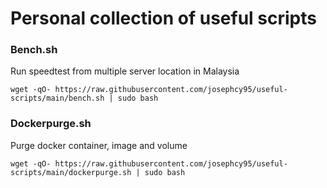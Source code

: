 # Personal collection of useful scripts

### Bench.sh
Run speedtest from multiple server location in Malaysia
```
wget -qO- https://raw.githubusercontent.com/josephcy95/useful-scripts/main/bench.sh | sudo bash
```

### Dockerpurge.sh
Purge docker container, image and volume
```
wget -qO- https://raw.githubusercontent.com/josephcy95/useful-scripts/main/dockerpurge.sh | sudo bash
```
